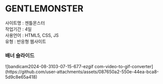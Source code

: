 
<h1>GENTLEMONSTER</h1>
사이트명 : 젠틀몬스터 <br/>
작업기간 : 4일<br/>
사용언어 : HTML5, CSS, JS<br/>
유형 : 반응형 웹사이트<br/>

<h3>배너 슬라이드</h2>
![bandicam2024-08-3103-07-15-677-ezgif com-video-to-gif-converter](https://github.com/user-attachments/assets/087650a2-550e-44ea-bca8-5d9c8e65a418)

